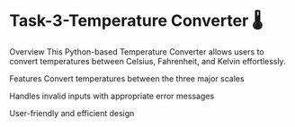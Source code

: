 # Task-3-Temperature Converter 🌡
Overview
This Python-based Temperature Converter allows users to convert temperatures between Celsius, Fahrenheit, and Kelvin effortlessly.

Features
Convert temperatures between the three major scales

Handles invalid inputs with appropriate error messages

User-friendly and efficient design
